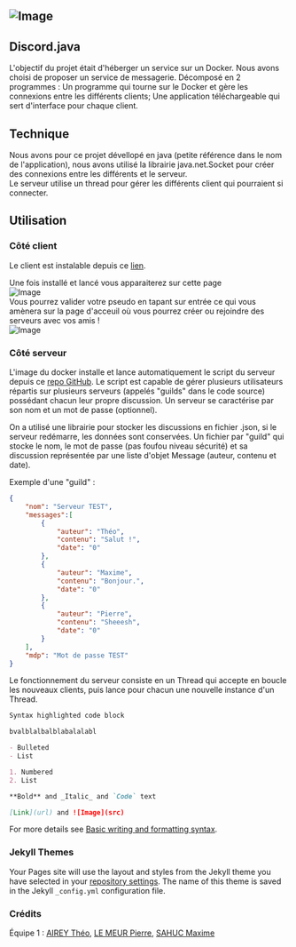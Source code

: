 ## ![Image](https://media.discordapp.net/attachments/898144992365801494/977961760772468756/unknown.png?width=580&height=580)

## Discord.java

L'objectif du projet était d'héberger un service sur un Docker.
Nous avons choisi de proposer un service de messagerie. Décomposé en 2 programmes : Un programme qui tourne sur le Docker et gère les connexions entre les différents clients; Une application téléchargeable qui sert d'interface pour chaque client.

## Technique

Nous avons pour ce projet dévellopé en java (petite référence dans le nom de l'application), nous avons utilisé la librairie java.net.Socket pour créer des connexions entre les différents et le serveur.  
Le serveur utilise un thread pour gérer les différents client qui pourraient si connecter.

## Utilisation
### Côté client

Le client est instalable depuis ce [lien](https://github.com/Erreiip/sae203-docker-eq1/tree/appli).

Une fois installé et lancé vous apparaiterez sur cette page   
![Image](https://cdn.discordapp.com/attachments/898144992365801494/978902768507047996/unknown.png)  
Vous pourrez valider votre pseudo en tapant sur entrée ce qui vous amènera sur la page d'acceuil où vous pourrez créer ou rejoindre des serveurs avec vos amis !  
![Image](https://cdn.discordapp.com/attachments/887974157550235658/978904849540350002/unknown.png)

### Côté serveur

L'image du docker installe et lance automatiquement le script du serveur depuis ce [repo GitHub]().
Le script est capable de gérer plusieurs utilisateurs répartis sur plusieurs serveurs (appelés "guilds" dans le code source) possédant chacun leur propre discussion.
Un serveur se caractérise par son nom et un mot de passe (optionnel). 

On a utilisé une librairie pour stocker les discussions en fichier .json, si le serveur redémarre, les données sont conservées.
Un fichier par "guild" qui stocke le nom, le mot de passe (pas foufou niveau sécurité) et sa discussion représentée par une liste d'objet Message (auteur, contenu et date).

Exemple d'une "guild" :
```json
{
    "nom": "Serveur TEST",
    "messages":[
        {
            "auteur": "Théo",
            "contenu": "Salut !",
            "date": "0"
        },
        {
            "auteur": "Maxime",
            "contenu": "Bonjour.",
            "date": "0"
        },
        {
            "auteur": "Pierre",
            "contenu": "Sheeesh",
            "date": "0"
        }
    ],
    "mdp": "Mot de passe TEST"
}
```

Le fonctionnement du serveur consiste en un Thread qui accepte en boucle les nouveaux clients, puis lance pour chacun une nouvelle instance d'un Thread.

```markdown
Syntax highlighted code block

bvalblalbalblabalalabl

- Bulleted
- List

1. Numbered
2. List

**Bold** and _Italic_ and `Code` text

[Link](url) and ![Image](src)
```

For more details see [Basic writing and formatting syntax](https://docs.github.com/en/github/writing-on-github/getting-started-with-writing-and-formatting-on-github/basic-writing-and-formatting-syntax).

### Jekyll Themes

Your Pages site will use the layout and styles from the Jekyll theme you have selected in your [repository settings](https://github.com/Erreiip/sae203-docker-eq1/settings/pages). The name of this theme is saved in the Jekyll `_config.yml` configuration file.

### Crédits

Équipe 1 : [AIREY Théo](https://github.com/Ciliste), [LE MEUR Pierre](https://github.com/Erreiip), [SAHUC Maxime](https://github.com/ValrodClient)
